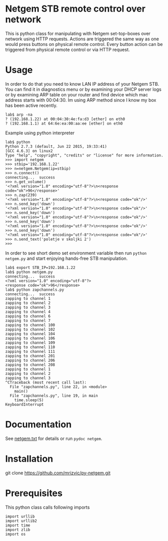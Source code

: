 # Netgem STB remote control over network

This is python class for manipulating with Netgem set-top-boxes over network using HTTP requests. Actions are triggered the same way as one would press buttons on physical remote control. Every button action can be triggered from physical remote control or via HTTP request.

# Usage

In order to do that you need to know LAN IP address of your Netgem STB. You can find it in diagnostics menu or by examining your DHCP server logs or by examining ARP table on your router and find device which mac address starts with 00:04:30. Im using ARP method since I know my box has been active recently.

```
lab$ arp -na
? (192.168.1.22) at 00:04:30:4e:fa:d3 [ether] on eth0
? (192.168.1.1) at 64:6e:ea:00:aa:ee [ether] on eth0
```

Example using python interpreter
```
lab$ python
Python 2.7.3 (default, Jun 22 2015, 19:33:41) 
[GCC 4.6.3] on linux2
Type "help", "copyright", "credits" or "license" for more information.
>>> import netgem
>>> stbip='192.168.1.22'
>>> n=netgem.Netgem(ip=stbip)
>>> n.connect()
connecting...  success
>>> n.get_volume()
'<?xml version="1.0" encoding="utf-8"?>\n<response code="ok">96</response>'
>>> n.zap(239)
'<?xml version="1.0" encoding="utf-8"?>\n<response code="ok"/>'
>>> n.send_key('down')
'<?xml version="1.0" encoding="utf-8"?>\n<response code="ok"/>'
>>> n.send_key('down')
'<?xml version="1.0" encoding="utf-8"?>\n<response code="ok"/>'
>>> n.send_key('down')
'<?xml version="1.0" encoding="utf-8"?>\n<response code="ok"/>'
>>> n.send_key('down')
'<?xml version="1.0" encoding="utf-8"?>\n<response code="ok"/>'
>>> n.send_text('poletje v skoljki 2')
>>> 
```

In order to see short demo set environment variable then run `python netgem.py` and start enjoying hands-free STB manipulation.
```
lab$ export STB_IP=192.168.1.22
lab$ python netgem.py
connecting...  success
<?xml version="1.0" encoding="utf-8"?>
<response code="ok">96</response>
lab$ python zapchannels.py 
connecting...  success
zapping to channel 1
zapping to channel 2
zapping to channel 3
zapping to channel 4
zapping to channel 6
zapping to channel 7
zapping to channel 100
zapping to channel 102
zapping to channel 104
zapping to channel 106
zapping to channel 109
zapping to channel 110
zapping to channel 111
zapping to channel 201
zapping to channel 206
zapping to channel 208
zapping to channel 1
zapping to channel 2
zapping to channel 3
^CTraceback (most recent call last):
  File "zapchannels.py", line 22, in <module>
    main()
  File "zapchannels.py", line 19, in main
    time.sleep(5)
KeyboardInterrupt
```

# Documentation

See [netgem.txt](netgem.txt) for details or run `pydoc netgem`.

# Installation

git clone https://github.com/mrizvic/py-netgem.git

# Prerequisites

This python class calls following imports
```
import urllib
import urllib2
import time
import zlib
import os
```
